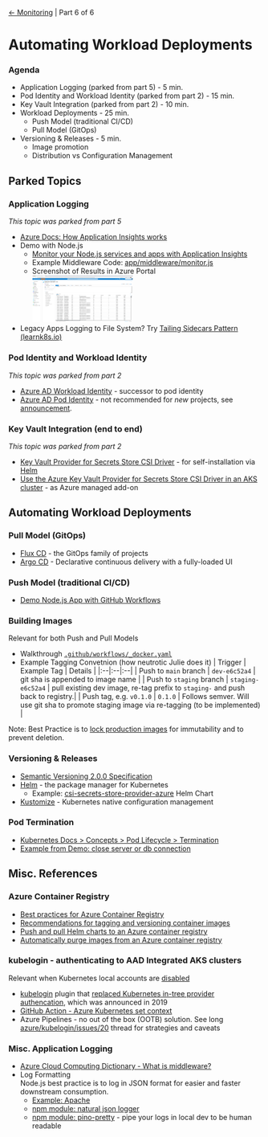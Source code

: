 [&larr; Monitoring](./5-monitoring.md) | Part 6 of 6

# Automating Workload Deployments 

### Agenda

- Application Logging (parked from part 5) - 5 min.
- Pod Identity and Workload Identity (parked from part 2) - 15 min.
- Key Vault Integration (parked from part 2) - 10 min.
- Workload Deployments - 25 min.
  - Push Model (traditional CI/CD)
  - Pull Model (GitOps)
- Versioning & Releases - 5 min.
  - Image promotion
  - Distribution vs Configuration Management

## Parked Topics

### Application Logging 

_This topic was parked from part 5_

- [Azure Docs: How Application Insights works](https://docs.microsoft.com/en-us/azure/azure-monitor/app/app-insights-overview#how-application-insights-works)
- Demo with Node.js
  - [Monitor your Node.js services and apps with Application Insights](https://docs.microsoft.com/en-us/azure/azure-monitor/app/nodejs)
  - Example Middleware Code: [app/middleware/monitor.js](https://github.com/julie-ng/azure-nodejs-demo/blob/main/app/middleware/monitor.js)
  - Screenshot of Results in Azure Portal  
		<img src="./images/appinsights-loganalytics-portal.png" width="200">
- Legacy Apps Logging to File System? Try [Tailing Sidecars Pattern (learnk8s.io)](https://learnk8s.io/sidecar-containers-patterns#tailing-logs)


### Pod Identity and Workload Identity 

_This topic was parked from part 2_

- [Azure AD Workload Identity](https://azure.github.io/azure-workload-identity/docs/) - successor to pod identity
- [Azure AD Pod Identity](https://azure.github.io/aad-pod-identity/) - not recommended for _new_ projects, see [announcement](https://cloudblogs.microsoft.com/opensource/2022/01/18/announcing-azure-active-directory-azure-ad-workload-identity-for-kubernetes/).
  
### Key Vault Integration (end to end)

_This topic was parked from part 2_

- [Key Vault Provider for Secrets Store CSI Driver](https://github.com/Azure/secrets-store-csi-driver-provider-azure) - for self-installation via [Helm](https://azure.github.io/secrets-store-csi-driver-provider-azure/docs/getting-started/installation/#deployment-using-helm)
- [Use the Azure Key Vault Provider for Secrets Store CSI Driver in an AKS cluster](https://docs.microsoft.com/en-us/azure/aks/csi-secrets-store-driver) - as Azure managed add-on

## Automating Workload Deployments

### Pull Model (GitOps)

- [Flux CD](https://fluxcd.io/) - the GitOps family of projects
- [Argo CD](https://argoproj.github.io/cd/) - Declarative continuous delivery with a fully-loaded UI

### Push Model (traditional CI/CD)

- [Demo Node.js App with GitHub Workflows](https://github.com/julie-ng/cloud-architecture-review/tree/main/.github/workflows)
  
### Building Images

Relevant for both Push and Pull Models

- Walkthrough [`.github/workflows/_docker.yaml`](
https://github.com/julie-ng/cloud-architecture-review/blob/main/.github/workflows/_docker.yaml)
- Example Tagging Convetnion (how neutrotic Julie does it)
  | Trigger | Example Tag | Details |
	|:--|:--|:--|
	| Push to `main` branch | `dev-e6c52a4` | git sha is appended to image name |
	| Push to `staging` branch | `staging-e6c52a4` | pull existing dev image, re-tag prefix to `staging-` and push back to registry.|
	| Push tag, e.g. `v0.1.0` | `0.1.0` | Follows semver. Will use git sha to promote staging image via re-tagging (to be implemented) |
 
Note: Best Practice is to [lock production images](https://docs.microsoft.com/en-us/azure/container-registry/container-registry-image-lock) for immutability and to prevent deletion.

### Versioning & Releases

- [Semantic Versioning 2.0.0 Specification](https://semver.org/)
- [Helm](https://helm.sh/) - the package manager for Kubernetes
  - Example: [csi-secrets-store-provider-azure](https://github.com/Azure/secrets-store-csi-driver-provider-azure/tree/master/charts/csi-secrets-store-provider-azure) Helm Chart
- [Kustomize](https://kustomize.io/) - Kubernetes native configuration management

### Pod Termination

- [Kubernetes Docs > Concepts > Pod Lifecycle > Termination](https://kubernetes.io/docs/concepts/workloads/pods/pod-lifecycle/#pod-termination)
- [Example from Demo: close server or db connection](https://github.com/julie-ng/cloud-architecture-review/blob/main/server/express.js#L35)

## Misc. References

### Azure Container Registry

- [Best practices for Azure Container Registry](https://docs.microsoft.com/en-us/azure/container-registry/container-registry-best-practices)
- [Recommendations for tagging and versioning container images](https://docs.microsoft.com/en-us/azure/container-registry/container-registry-image-tag-version)
- [Push and pull Helm charts to an Azure container registry](https://docs.microsoft.com/en-us/azure/container-registry/container-registry-helm-repos)  
- [Automatically purge images from an Azure container registry](https://docs.microsoft.com/en-us/azure/container-registry/container-registry-auto-purge)





### kubelogin - authenticating to AAD Integrated AKS clusters

Relevant when Kubernetes local accounts are [disabled](https://docs.microsoft.com/en-us/azure/aks/managed-aad#disable-local-accounts)

- [kubelogin](https://github.com/azure/kubelogin) plugin that [replaced Kubernetes in-tree provider authencation](https://kubernetes.io/blog/2019/04/17/the-future-of-cloud-providers-in-kubernetes/#in-tree-out-of-tree-providers), which was announced in 2019
- [GitHub Action - Azure Kubernetes set context](https://github.com/marketplace/actions/azure-kubernetes-set-context)
- Azure Pipelines - no out of the box (OOTB) solution.
  See long [azure/kubelogin/issues/20](https://github.com/Azure/kubelogin/issues/20#issuecomment-922023848) thread for strategies and caveats

### Misc. Application Logging

- [Azure Cloud Computing Dictionary - What is middleware?](https://azure.microsoft.com/en-us/resources/cloud-computing-dictionary/what-is-middleware/)
- Log Formatting  
	Node.js best practice is to log in JSON format for easier and faster downstream consumption. 
  - [Example: Apache](https://httpd.apache.org/docs/2.4/logs.html)
  - [npm module: natural json logger](https://github.com/pinojs/pino)
  - [npm module: pino-pretty](https://github.com/pinojs/pino-pretty) - pipe your logs in local dev to be human readable